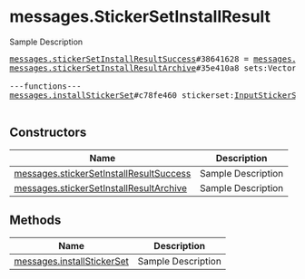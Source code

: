 # messages.StickerSetInstallResult

Sample Description

<pre>
<a href="../constructor/messages.stickerSetInstallResultSuccess.md">messages.stickerSetInstallResultSuccess</a>#38641628 = <a href="../type/messages.StickerSetInstallResult.md">messages.StickerSetInstallResult</a>;
<a href="../constructor/messages.stickerSetInstallResultArchive.md">messages.stickerSetInstallResultArchive</a>#35e410a8 sets:Vector&lt;<a href="../type/StickerSetCovered.md">StickerSetCovered</a>&gt; = <a href="../type/messages.StickerSetInstallResult.md">messages.StickerSetInstallResult</a>;

---functions---
<a href="../method/messages.installStickerSet.md">messages.installStickerSet</a>#c78fe460 stickerset:<a href="../type/InputStickerSet.md">InputStickerSet</a> archived:<a href="../type/Bool.md">Bool</a> = <a href="../type/messages.StickerSetInstallResult.md">messages.StickerSetInstallResult</a>;

</pre>

## Constructors

| Name | Description |
|------|-------------|
| [messages.stickerSetInstallResultSuccess](../constructor/messages.stickerSetInstallResultSuccess.md) | Sample Description |
| [messages.stickerSetInstallResultArchive](../constructor/messages.stickerSetInstallResultArchive.md) | Sample Description |

## Methods

| Name | Description |
|------|-------------|
| [messages.installStickerSet](../method/messages.installStickerSet.md) | Sample Description |
